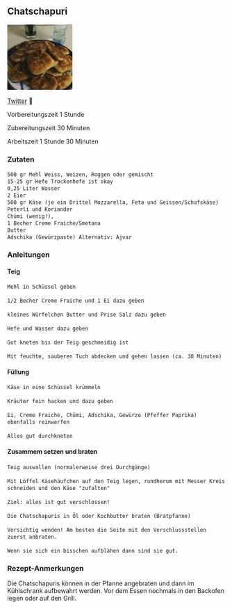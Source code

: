 ## Chatschapuri

![img.png](images/chatschapuri.png)

[Twitter](https://twitter.com/BergerWthur/status/1489655439939809282) :thread:

Vorbereitungszeit 1 Stunde	

Zubereitungszeit 30 Minuten	

Arbeitszeit 1 Stunde 30 Minuten	

### Zutaten

    500 gr Mehl Weiss, Weizen, Roggen oder gemischt
    15-25 gr Hefe Trockenhefe ist okay
    0,25 Liter Wasser
    2 Eier
    500 gr Käse (je ein Drittel Mozzarella, Feta und Geissen/Schafskäse)
    Peterli und Koriander
    Chümi (wenig!),
    1 Becher Creme Fraiche/Smetana
    Butter
    Adschika (Gewürzpaste) Alternativ: Ajvar

### Anleitungen
#### Teig

    Mehl in Schüssel geben

    1/2 Becher Creme Fraiche und 1 Ei dazu geben

    kleines Würfelchen Butter und Prise Salz dazu geben

    Hefe und Wasser dazu geben

    Gut kneten bis der Teig geschmeidig ist

    Mit feuchte, sauberen Tuch abdecken und gehen lassen (ca. 30 Minuten)

#### Füllung

    Käse in eine Schüssel krümmeln

    Kräuter fein hacken und dazu geben

    Ei, Creme Fraiche, Chümi, Adschika, Gewürze (Pfeffer Paprika) ebenfalls reinwerfen

    Alles gut durchkneten

#### Zusammem setzen und braten

    Teig auswallen (normalerweise drei Durchgänge)

    Mit Löffel Käsehäufchen auf den Teig legen, rundherum mit Messer Kreis schneiden und den Käse "zufalten"

    Ziel: alles ist gut verschlossen! 

    Die Chatschapuris in Öl oder Kochbutter braten (Bratpfanne)

    Vorsichtig wenden! Am besten die Seite mit den Verschlussstellen zuerst anbraten.

    Wenn sie sich ein bisschen aufblähen dann sind sie gut.

### Rezept-Anmerkungen

Die Chatschapuris können in der Pfanne angebraten und dann im Kühlschrank aufbewahrt werden. Vor dem Essen nochmals in den Backofen legen oder auf den Grill. 

